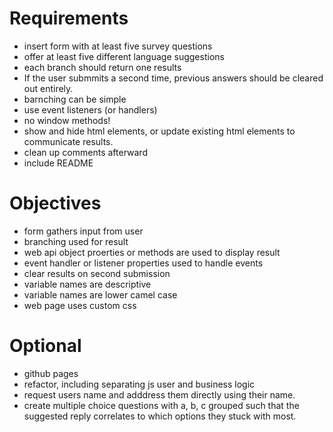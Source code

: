  
 # Requirements
  
- insert form with at least five survey questions
- offer at least five different language suggestions
- each branch should return one results
- If the user submmits a second time, previous answers should be cleared out entirely.
- barnching can be simple
- use event listeners (or handlers)
- no window methods!
- show and hide html elements, or update existing html elements to communicate results.
- clean up comments afterward
- include README

# Objectives
- form gathers input from user
- branching used for result
- web api object proerties or methods are used to display result
- event handler or listener properties used to handle events
- clear results on second submission
- variable names are descriptive
- variable names are lower camel case
- web page uses custom css


# Optional
- github pages
- refactor, including separating js user and business logic
- request users name and adddress them directly using their name.
- create multiple choice questions with a, b, c grouped such that the suggested reply correlates to which options they stuck with most. 
